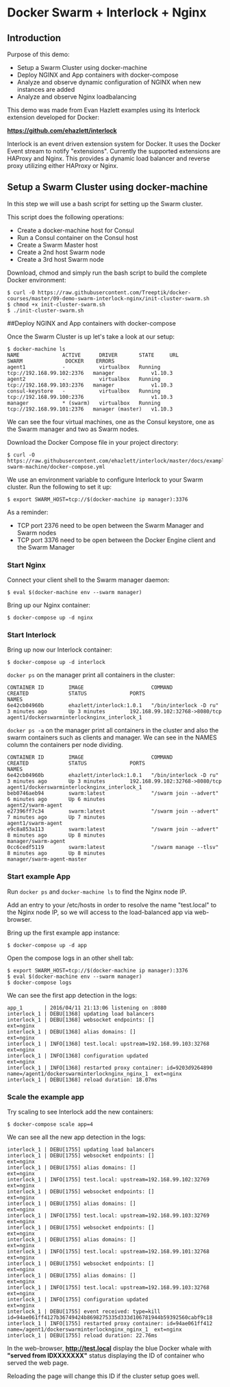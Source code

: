 # Docker Swarm + Interlock + Nginx

## Introduction

Purpose of this demo:

* Setup a Swarm Cluster using docker-machine
* Deploy NGINX and App containers with docker-compose
* Analyze and observe dynamic configuration of NGINX when new instances are added
* Analyze and observe Nginx loadbalancing

This demo was made from Evan Hazlett examples using its Interlock extension developed for Docker:

**https://github.com/ehazlett/interlock**

Interlock is an event driven extension system for Docker. It uses the Docker Event stream to notify "extensions". Currently the supported extensions are HAProxy and Nginx. This provides a dynamic load balancer and reverse proxy utilizing either HAProxy or Nginx.

## Setup a Swarm Cluster using docker-machine

In this step we will use a bash script for setting up the Swarm cluster.

This script does the following operations:

- Create a docker-machine host for Consul
- Run a Consul container on the Consul host
- Create a Swarm Master host
- Create a 2nd host Swarm node
- Create a 3rd host Swarm node


Download, chmod and simply run the bash script to build the complete Docker environment:

```{r, engine='bash', count_lines}
$ curl -O https://raw.githubusercontent.com/Treeptik/docker-courses/master/09-demo-swarm-interlock-nginx/init-cluster-swarm.sh
$ chmod +x init-cluster-swarm.sh
$ ./init-cluster-swarm.sh
```
##Deploy NGINX and App containers with docker-compose

Once the Swarm Cluster is up let's take a look at our setup:

```{r, engine='bash', count_lines}
$ docker-machine ls
NAME              ACTIVE      DRIVER       STATE     URL                         SWARM              DOCKER    ERRORS
agent1            -           virtualbox   Running   tcp://192.168.99.102:2376   manager            v1.10.3   
agent2            -           virtualbox   Running   tcp://192.168.99.103:2376   manager            v1.10.3   
consul-keystore   -           virtualbox   Running   tcp://192.168.99.100:2376                      v1.10.3   
manager           * (swarm)   virtualbox   Running   tcp://192.168.99.101:2376   manager (master)   v1.10.3
```

We can see the four virtual machines, one as the Consul keystore, one as the Swarm manager and two as Swarm nodes.

Download the Docker Compose file in your project directory:

```{r, engine='bash', count_lines}
$ curl -O https://raw.githubusercontent.com/ehazlett/interlock/master/docs/examples/nginx-swarm-machine/docker-compose.yml
```
We use an environment variable to configure Interlock to your Swarm cluster. Run the following to set it up:

```{r, engine='bash', count_lines}
$ export SWARM_HOST=tcp://$(docker-machine ip manager):3376
```

As a reminder:

- TCP port 2376 need to be open between the Swarm Manager and Swarm nodes
- TCP port 3376 need to be open between the Docker Engine client and the Swarm Manager

### Start Nginx

Connect your client shell to the Swarm manager daemon:

```{r, engine='bash', count_lines}
$ eval $(docker-machine env --swarm manager)
```

Bring up our Nginx container:

```{r, engine='bash', count_lines}
$ docker-compose up -d nginx
```

### Start Interlock

Bring up now our Interlock container:

```{r, engine='bash', count_lines}
$ docker-compose up -d interlock
```

```docker ps``` on the manager print all containers in the cluster:

```
CONTAINER ID        IMAGE                      COMMAND                  CREATED             STATUS              PORTS                            NAMES
6e42cb04960b        ehazlett/interlock:1.0.1   "/bin/interlock -D ru"   3 minutes ago       Up 3 minutes        192.168.99.102:32768->8080/tcp   agent1/dockerswarminterlocknginx_interlock_1
```
```docker ps -a``` on the manager print all containers in the cluster and also the swarm containers such as clients and manager. We can see in the NAMES column the  containers per node dividing.

```
CONTAINER ID        IMAGE                      COMMAND                  CREATED             STATUS              PORTS                            NAMES
6e42cb04960b        ehazlett/interlock:1.0.1   "/bin/interlock -D ru"   3 minutes ago       Up 3 minutes        192.168.99.102:32768->8080/tcp   agent1/dockerswarminterlocknginx_interlock_1
beb0746aeb94        swarm:latest               "/swarm join --advert"   6 minutes ago       Up 6 minutes                                         agent2/swarm-agent
e27396ff7c34        swarm:latest               "/swarm join --advert"   7 minutes ago       Up 7 minutes                                         agent1/swarm-agent
e9c8a853a113        swarm:latest               "/swarm join --advert"   8 minutes ago       Up 8 minutes                                         manager/swarm-agent
0cc6cedf5119        swarm:latest               "/swarm manage --tlsv"   8 minutes ago       Up 8 minutes                                         manager/swarm-agent-master
```

### Start example App

Run ```docker ps``` and ```docker-machine ls``` to find the Nginx node IP.

Add an entry to your /etc/hosts in order to resolve the name "test.local" to the Nginx node IP, so we will access to the load-balanced app via web-browser.

Bring up the first example app instance:

```{r, engine='bash', count_lines}
$ docker-compose up -d app
```
Open the compose logs in an other shell tab:

```{r, engine='bash', count_lines}
$ export SWARM_HOST=tcp://$(docker-machine ip manager):3376
$ eval $(docker-machine env --swarm manager)
$ docker-compose logs
```
We can see the first app detection in the logs:

```
app_1       | 2016/04/11 21:13:06 listening on :8080
interlock_1 | DEBU[1368] updating load balancers                      
interlock_1 | DEBU[1368] websocket endpoints: []                       ext=nginx
interlock_1 | DEBU[1368] alias domains: []                             ext=nginx
interlock_1 | INFO[1368] test.local: upstream=192.168.99.103:32768     ext=nginx
interlock_1 | INFO[1368] configuration updated                         ext=nginx
interlock_1 | INFO[1368] restarted proxy container: id=9203d9264890 name=/agent1/dockerswarminterlocknginx_nginx_1  ext=nginx
interlock_1 | DEBU[1368] reload duration: 18.07ms                     
```

### Scale the example app

Try scaling to see Interlock add the new containers:

```{r, engine='bash', count_lines}
$ docker-compose scale app=4
```
We can see all the new app detection in the logs:

```
interlock_1 | DEBU[1755] updating load balancers                      
interlock_1 | DEBU[1755] websocket endpoints: []                       ext=nginx
interlock_1 | DEBU[1755] alias domains: []                             ext=nginx
interlock_1 | INFO[1755] test.local: upstream=192.168.99.102:32769     ext=nginx
interlock_1 | DEBU[1755] websocket endpoints: []                       ext=nginx
interlock_1 | DEBU[1755] alias domains: []                             ext=nginx
interlock_1 | INFO[1755] test.local: upstream=192.168.99.103:32769     ext=nginx
interlock_1 | DEBU[1755] websocket endpoints: []                       ext=nginx
interlock_1 | DEBU[1755] alias domains: []                             ext=nginx
interlock_1 | INFO[1755] test.local: upstream=192.168.99.101:32768     ext=nginx
interlock_1 | DEBU[1755] websocket endpoints: []                       ext=nginx
interlock_1 | DEBU[1755] alias domains: []                             ext=nginx
interlock_1 | INFO[1755] test.local: upstream=192.168.99.103:32768     ext=nginx
interlock_1 | INFO[1755] configuration updated                         ext=nginx
interlock_1 | DEBU[1755] event received: type=kill id=94ae061ff4127b36749424b8698275335d333d106781944b59392560cabf9c18 
interlock_1 | INFO[1755] restarted proxy container: id=94ae061ff412 name=/agent1/dockerswarminterlocknginx_nginx_1  ext=nginx
interlock_1 | DEBU[1755] reload duration: 22.76ms                     
```
In the web-browser, **http://test.local** display the blue Docker whale with **"served from IDXXXXXXX"** status displaying the ID of container who served the web page.

Reloading the page will change this ID if the cluster setup goes well.